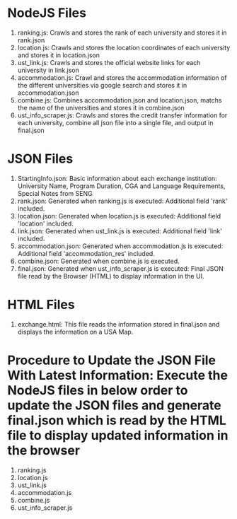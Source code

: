 # NodeJS Files
1. ranking.js: Crawls and stores the rank of each university and stores it in rank.json 
2. location.js: Crawls and stores the location coordinates of each university and stores it in location.json 
3. ust_link.js: Crawls and stores the official website links for each university in link.json
4. accommodation.js: Crawl and stores the accommodation information of the different universities via google search and stores it in accommodation.json 
5. combine.js: Combines accommodation.json and location.json, matchs the name of the universities and stores it in combine.json
6. ust_info_scraper.js: Crawls and stores the credit transfer information for each university, combine all json file into a single file, and output in final.json

# JSON Files
1. StartingInfo.json: Basic information about each exchange institution: University Name, Program Duration, CGA and Language Requirements, Special Notes from SENG
2. rank.json: Generated when ranking.js is executed: Additional field 'rank' included. 
3. location.json: Generated when location.js is executed: Additional field 'location' included.
4. link.json: Generated when ust_link.js is executed: Additional field 'link' included. 
5. accommodation.json: Generated when accommodation.js is executed: Additional field 'accommodation_res' included. 
6. combine.json: Generated when combine.js is executed.
7. final.json: Generated when ust_info_scraper.js is executed: Final JSON file read by the Browser (HTML) to display information in the UI.

# HTML Files
1. exchange.html: This file reads the information stored in final.json and displays the information on a USA Map.

# Procedure to Update the JSON File With Latest Information: Execute the NodeJS files in below order to update the JSON files and generate final.json which is read by the HTML file to display updated information in the browser
1. ranking.js
2. location.js
3. ust_link.js
4. accommodation.js
5. combine.js
6. ust_info_scraper.js
